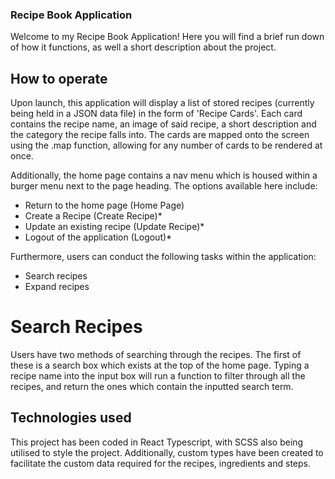 ### Recipe Book Application

Welcome to my Recipe Book Application! Here you will find a brief run down of how it functions, as well a short description about the project.

## How to operate

Upon launch, this application will display a list of stored recipes (currently being held in a JSON data file) in the form of 'Recipe Cards'. Each card contains the recipe name, an image of said recipe, a short description and the category the recipe falls into. The cards are mapped onto the screen using the .map function, allowing for any number of cards to be rendered at once. 

Additionally, the home page contains a nav menu which is housed within a burger menu next to the page heading. The options available here include:

- Return to the home page (Home Page)
- Create a Recipe (Create Recipe)*
- Update an existing recipe (Update Recipe)*
- Logout of the application (Logout)*

Furthermore, users can conduct the following tasks within the application:

- Search recipes
- Expand recipes

# Search Recipes

Users have two methods of searching through the recipes. The first of these is a search box which exists at the top of the home page. Typing a recipe name into the input box will run a function to filter through all the recipes, and return the ones which contain the inputted search term. 

## Technologies used

This project has been coded in React Typescript, with SCSS also being utilised to style the project. Additionally, custom types have been created to facilitate the custom data required for the recipes, ingredients and steps. 
